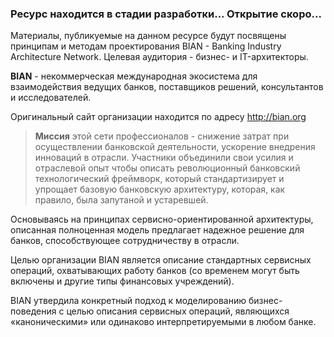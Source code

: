 ### Ресурс находится в стадии разработки... Открытие скоро...

Материалы, публикуемые на данном ресурсе будут посвящены принципам и методам проектирования BIAN - Banking Industry Architecture Network.
Целевая аудитория - бизнес- и IT-архитекторы.

**BIAN** - некоммерческая международная экосистема для взаимодействия ведущих банков, поставщиков решений, консультантов и исследователей.

Оригинальный сайт организации находится по адресу http://bian.org

> **Миссия** этой сети профессионалов - снижение затрат при осуществлении банковской деятельности, ускорение внедрения инноваций в отрасли.
> Участники объединили свои усилия и отраслевой опыт чтобы описать революционный банковский технологический фреймворк, который стандартизирует и упрощает базовую банковскую архитектуру, которая, как правило, была запутаной и устаревшей.

Основываясь на принципах сервисно-ориентированной архитектуры, описанная полноценная модель предлагает надежное решение для банков,  способствующее сотрудничеству в отрасли.

Целью организации BIAN является описание стандартных сервисных операций, охватывающих работу банков (со временем могут быть включены и другие типы финансовых учреждений).

BIAN утвердила конкретный подход к моделированию бизнес-поведения с целью описания сервисных операций, являющихся «каноническими» или одинаково интерпретируемыми в любом банке.
